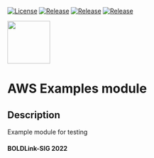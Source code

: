 [![License](https://img.shields.io/badge/LICENSE-Apache-green.svg)](https://github.com/patrickmukumbu/test-repo/blob/main/LICENSE)
[![Release](https://img.shields.io/badge/Release-v1.0.0-blue.svg)](https://github.com/patrickmukumbu/test-repo/releases)
[![Release](https://img.shields.io/github/v/releases/:patrickmukumbu/:test-repo?Release)](https://github.com/patrickmukumbu/test-repo/releases)
[![Release](https://img.shields.io/github/v/releases/patrickmukumbu/test-repo?include_prereleases)](https://github.com/patrickmukumbu/test-repo/releases)



[<img src="https://avatars.githubusercontent.com/u/25388280?s=200&v=4" width="96"/>](https://boldlink.io)

# AWS Examples module

## Description

Example module for testing

#### BOLDLink-SIG 2022
